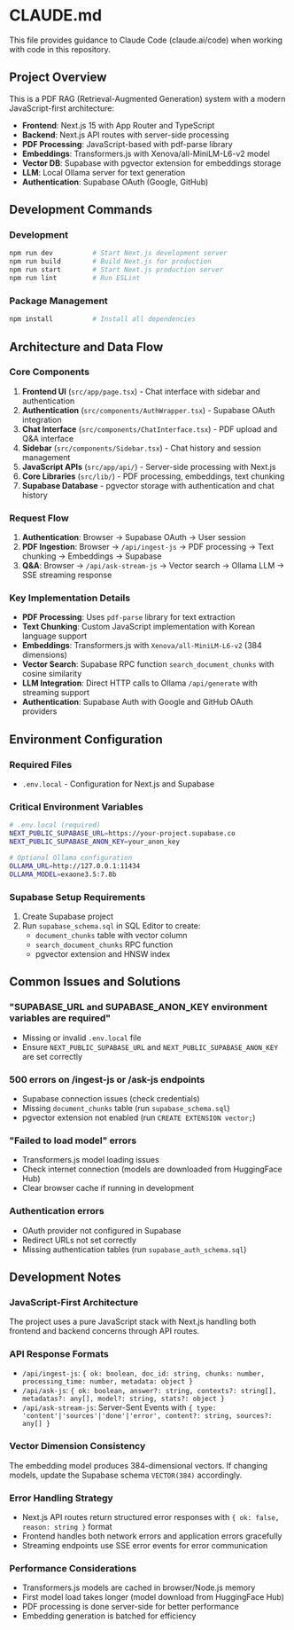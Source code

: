 # CLAUDE.md

This file provides guidance to Claude Code (claude.ai/code) when working with code in this repository.

## Project Overview

This is a PDF RAG (Retrieval-Augmented Generation) system with a modern JavaScript-first architecture:
- **Frontend**: Next.js 15 with App Router and TypeScript
- **Backend**: Next.js API routes with server-side processing
- **PDF Processing**: JavaScript-based with pdf-parse library
- **Embeddings**: Transformers.js with Xenova/all-MiniLM-L6-v2 model
- **Vector DB**: Supabase with pgvector extension for embeddings storage
- **LLM**: Local Ollama server for text generation
- **Authentication**: Supabase OAuth (Google, GitHub)

## Development Commands

### Development
```bash
npm run dev          # Start Next.js development server
npm run build        # Build Next.js for production
npm run start        # Start Next.js production server
npm run lint         # Run ESLint
```

### Package Management
```bash
npm install          # Install all dependencies
```

## Architecture and Data Flow

### Core Components
1. **Frontend UI** (`src/app/page.tsx`) - Chat interface with sidebar and authentication
2. **Authentication** (`src/components/AuthWrapper.tsx`) - Supabase OAuth integration
3. **Chat Interface** (`src/components/ChatInterface.tsx`) - PDF upload and Q&A interface
4. **Sidebar** (`src/components/Sidebar.tsx`) - Chat history and session management
5. **JavaScript APIs** (`src/app/api/`) - Server-side processing with Next.js
6. **Core Libraries** (`src/lib/`) - PDF processing, embeddings, text chunking
7. **Supabase Database** - pgvector storage with authentication and chat history

### Request Flow
1. **Authentication**: Browser → Supabase OAuth → User session
2. **PDF Ingestion**: Browser → `/api/ingest-js` → PDF processing → Text chunking → Embeddings → Supabase
3. **Q&A**: Browser → `/api/ask-stream-js` → Vector search → Ollama LLM → SSE streaming response

### Key Implementation Details
- **PDF Processing**: Uses `pdf-parse` library for text extraction
- **Text Chunking**: Custom JavaScript implementation with Korean language support
- **Embeddings**: Transformers.js with `Xenova/all-MiniLM-L6-v2` (384 dimensions)
- **Vector Search**: Supabase RPC function `search_document_chunks` with cosine similarity
- **LLM Integration**: Direct HTTP calls to Ollama `/api/generate` with streaming support
- **Authentication**: Supabase Auth with Google and GitHub OAuth providers

## Environment Configuration

### Required Files
- `.env.local` - Configuration for Next.js and Supabase

### Critical Environment Variables
```bash
# .env.local (required)
NEXT_PUBLIC_SUPABASE_URL=https://your-project.supabase.co
NEXT_PUBLIC_SUPABASE_ANON_KEY=your_anon_key

# Optional Ollama configuration
OLLAMA_URL=http://127.0.0.1:11434
OLLAMA_MODEL=exaone3.5:7.8b
```

### Supabase Setup Requirements
1. Create Supabase project
2. Run `supabase_schema.sql` in SQL Editor to create:
   - `document_chunks` table with vector column
   - `search_document_chunks` RPC function
   - pgvector extension and HNSW index

## Common Issues and Solutions

### "SUPABASE_URL and SUPABASE_ANON_KEY environment variables are required"
- Missing or invalid `.env.local` file
- Ensure `NEXT_PUBLIC_SUPABASE_URL` and `NEXT_PUBLIC_SUPABASE_ANON_KEY` are set correctly

### 500 errors on /ingest-js or /ask-js endpoints
- Supabase connection issues (check credentials)
- Missing `document_chunks` table (run `supabase_schema.sql`)
- pgvector extension not enabled (run `CREATE EXTENSION vector;`)

### "Failed to load model" errors
- Transformers.js model loading issues
- Check internet connection (models are downloaded from HuggingFace Hub)
- Clear browser cache if running in development

### Authentication errors
- OAuth provider not configured in Supabase
- Redirect URLs not set correctly
- Missing authentication tables (run `supabase_auth_schema.sql`)

## Development Notes

### JavaScript-First Architecture
The project uses a pure JavaScript stack with Next.js handling both frontend and backend concerns through API routes.

### API Response Formats
- `/api/ingest-js`: `{ ok: boolean, doc_id: string, chunks: number, processing_time: number, metadata: object }`
- `/api/ask-js`: `{ ok: boolean, answer?: string, contexts?: string[], metadatas?: any[], model?: string, stats?: object }`
- `/api/ask-stream-js`: Server-Sent Events with `{ type: 'content'|'sources'|'done'|'error', content?: string, sources?: any[] }`

### Vector Dimension Consistency
The embedding model produces 384-dimensional vectors. If changing models, update the Supabase schema `VECTOR(384)` accordingly.

### Error Handling Strategy
- Next.js API routes return structured error responses with `{ ok: false, reason: string }` format
- Frontend handles both network errors and application errors gracefully
- Streaming endpoints use SSE error events for error communication

### Performance Considerations
- Transformers.js models are cached in browser/Node.js memory
- First model load takes longer (model download from HuggingFace Hub)
- PDF processing is done server-side for better performance
- Embedding generation is batched for efficiency